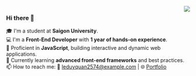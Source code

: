 <a href="https://github.com/your-username">
   <img align="right" src="https://github-readme-stats.vercel.app/api?username=LeDuyQuan1911&show_icons=true&theme=dark"/>
</a>

### Hi there 👋  
🎓 I'm a student at **Saigon University**.  
💻 I'm a **Front-End Developer** with **1 year of hands-on experience**.  
🚀 Proficient in **JavaScript**, building interactive and dynamic web applications.  
🌱 Currently learning **advanced front-end frameworks** and best practices.  
📫 How to reach me: 📨 leduyquan2574@example.com | 🌐 [Portfolio](https://leduyquan1911.github.io/portfolio/)  
